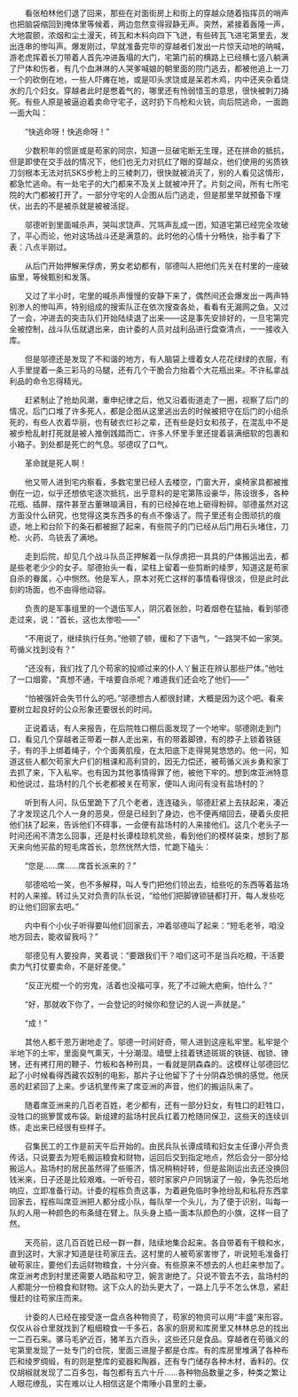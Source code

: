 　　看张柏林他们退了回来，那些在对面街房上和街上的穿越众随着指挥员的哨声也把脑袋缩回到掩体里等候着，两边忽然变得寂静无声。突然，紧接着轰隆一声，大地震颤，浓烟和尘土漫天，砖瓦和木料向四下飞迸，有些砖瓦飞进宅第里去，发出连串的惨叫声。爆发刚过，早就准备完毕的穿越者们发出一片惊天动地的呐喊，游老虎挥着长刀带着人首先冲进轰塌的大门，宅第门前的横路上已经横七竖八躺满了尸体和伤者，有几个血淋淋的人哭爹喊娘的朝里面的院门逃去，都被他追上一刀一个的砍倒在地，一些人吓瘫在地，或是叩头求饶或是呆若木鸡，内中还夹杂着烧水的几个妇女。穿越者此时是憋着气的，哪里还有怜弱惜玉的意思，很快被刺刀捅死。有些人原是被逼迫着卖命守宅子，这时扔下鸟枪和火铳，向后院逃命，一面跑一面大叫：

　　“快逃命呀！快逃命呀！”

　　少数积年的惯匪或是苟家的同宗，知道一旦破宅断无生理，还在拼命的抵抗，但是即使在交手战的情况下，他们也无力对抗红了眼的穿越众，他们使用的劣质铁刀剑根本无法对抗SKS步枪上的三棱刺刀，很快就被消灭了，别的人看见这情形，都急忙逃命。有一处宅子的大门都来不及关上就被冲开了。片刻之间，所有七所宅院的大门都被打开了。一部分守宅的人企图从后门逃走，但是那里早就预备下埋伏，出去的不是被杀就是被被活捉。

　　邬德听到里面喊杀声，哭叫求饶声、咒骂声乱成一团，知道宅第已经完全攻破了，平心而论，他对这场战斗还是满意的。此时他的心情十分畅快，抬手看了下表：八点半刚过。

　　从后门开始押解来俘虏，男女老幼都有，邬德叫人把他们先关在村里的一座破庙里，等候甄别和发落。

　　又过了半小时，宅里的喊杀声慢慢的安静下来了，偶然间还会爆发出一两声特别渗人的惨叫声，特别组成的搜索队正在依次搜查各处，看看有无漏网之鱼。又过了一会，冲进去的突击队们开始陆续退了出来——这是事先安排好的，一旦宅第完全被控制，战斗队伍就退出来，由计委的人员对战利品进行盘查清点，一一接收入库。

　　但是邬德还是发现了不和谐的地方，有人脑袋上缠着女人花花绿绿的衣服，有人手里提着一条三彩马的马腿，还有几个干脆合力抬着个大花瓶出来。不许私拿战利品的命令忘得精光。

　　赶紧制止了抢劫风潮，重申纪律之后，他又沿着街道走了一圈，视察了后门的情况，后门口堆了许多死人，都是企图从这里逃出去的时候被把守在后门的小组杀死的，有些人衣着华丽，也有破衣烂衫之辈，还有些是妇女和孩子，在混乱中不是被步枪乱射打死就是被人推倒践踏而亡，许多人怀里手里还提着装满细软的包裹和小箱子。到处都是死亡的气息。邬德叹了口气。

　　革命就是死人啊！

　　他又带人进到宅内察看，多数宅里已经人去楼空，门窗大开，桌椅家具都被推倒在一边，似乎还想依宅逐次抵抗，出乎意料的是宅第陈设豪华，陈设很多，各种花瓶、插屏、摆件甚至古董琳琅满目，有的已经掉在地上砸得粉碎。邬德虽然对这方面没什么研究，也觉得这类东西多的有点不像话了。院子里还有企图顽抗的痕迹，地上和台阶下的条石都被掘了起来，有些院子的门已经从后门用石头堵住，刀枪、火药、鸟铳丢了满地。

　　走到后院，却见几个战斗队员正押解着一队俘虏把一具具的尸体搬运出去，都是些老老少少的女子。邬德抬头一看，梁柱上留着一些剪断的绫罗，知道这是苟家自杀的眷属，心中恻然。他是军人，原本对死亡这样的事情看得很淡，但是此时此刻的场面，也不由得他动容。

　　负责的是军事组里的一个退伍军人，阴沉着张脸，叼着烟卷在猛抽，看到邬德走过来，说：“首长，这也太惨啦——”

　　“不用说了，继续执行任务。”他顿了顿，缓和了下语气，“一路哭不如一家哭。苟循义找到没有？”

　　“还没有，我们找了几个苟家的投顺过来的仆人丫鬟正在辨认那些尸体。”他吐了一口烟雾，“真想不通，干啥要自杀呢？难道我们还会吃了他们——”

　　“怕被强奸会失节什么的吧。”邬德想古人都很封建，大概是因为这个吧。看来要树立起良好的公众形象还要很长的时间。

　　正说着话，有人来报告，在后院牲口棚后面发现了一个地牢。邬德刚走到门口，看见几个穿越者正带着一群人走出来，有的带着脚镣，有的脖子上锁着铁链子，有的手上绑着绳子，个个面黄肌瘦，在太阳底下走得晃晃悠悠的。他一问，知道这些人都欠苟家大户们的租课和高利贷的，因无力偿还，被苟循义派乡勇和家丁去抓了来，下入私牢。也有因为其他事情得罪了他，被他下牢的。想到席亚洲特意和他说过，盐场村的几个长老都被关在苟家，便叫人询问有没有盐场村的？

　　听到有人问，队伍里跪下了几个老者，连连磕头，邬德赶紧上去扶起来，凑近了才发现这几个人一身的恶臭，但是已经到了身边，也不便再缩回去，硬着头皮把他们扶了起来，告诉他们不碍事，一会便有盐场村的人来接他们。这几个老头子一时间还闹不清怎么回事，还是村长谭桂琼机灵些，看到他们的模样装束，想到了那天来向他买盐的短毛席首长，忽然恍然大悟，忙跪下磕头：

　　“您是……席……席首长派来的？”

　　邬德哈哈一笑，也不多解释，叫人专门把他们领出去，给些吃的东西等着盐场村的人来接。转过头又对负责的队长说，“给他们把脚镣锁链都打开，每人发些吃的让他们回家去吧。”

　　内中有个小伙子听得要叫他们回家去，冲着邬德叫了起来：“短毛老爷，咱没地方回去，能收留我吗？”

　　邬德见有人要投奔，笑着说：“要跟我们干？咱们这可不是当兵吃粮，干活要卖力气打仗要卖命，不是好差使。”

　　“反正光棍一个的穷鬼，活着也没福可享，死了不过碗大疤瘌，怕什么？”

　　“好，那就收下你了，一会登记的时候你和登记的人说一声就是。”

　　“成！”

　　其他人都千恩万谢地走了。邬德一时间好奇，带人进到这座私牢里。私牢是个半地下的土牢，里面臭气熏天，十分潮湿。墙壁上挂着锈迹斑斑的铁链、枷锁、镣铐，还有拷打用的鞭子、竹板和各种刑具，一看就是阴森森的。这模样让邬德回忆起了小时候看得西藏农奴制的电影，那片子让他留下了十分阴森恐惧的感觉。他厌恶的赶紧回了上来。步话机里传来了席亚洲的声音，他们的搬运队来了。

　　随着席亚洲来的几百老百姓，老少都有，还有一部分妇女，有牲口的赶牲口，没牲口的挑箩筐或布袋。新组建的盐场村民兵扛着刀枪随同保卫，这些天的连续训练，走出来已经很有些样子。

　　召集民工的工作是前天午后开始的。由民兵队长谭成晴和妇女主任谭小芹负责传话，只说要去为短毛搬运粮食和财物，运回后交到指定地点，然后会分一部分给搬运人。盐场村的居民虽然得了些赈济，情况稍稍好转，但是盐刚运出去还没换回钱米来，日子还是比较艰难。一听号召，顿时家家户户同锅滚了一般，争先恐后地响应，立即准备行动。计委的程栋负责这事，为着避免临时争抢纷乱和私将东西拿回家去，程栋叫席亚洲把人都分成小队，每队举一个头儿，为了便于识别，叫每一队的人用一种颜色的布条缝在臂上。队头身上插一面本队颜色的小旗，这样一目了然。

　　天亮前，这几百百姓已经一群一群，陆续地集合起来。各自带着有干粮和水，直到这时，大家才知道是往苟家庄去。这村里的人被苟家害惨了，听说短毛准备打破苟家庄，要他们去运财物粮食，十分兴奋。有些原来不想去的人也赶来参加了。席亚洲考虑到村里还需要人晒盐和守卫，婉言谢绝了。只说不管去不去，盐场村的人都能分一份粮食和财物。这下众人的劲头更大了，一路上几乎不怎么休息，紧赶慢赶的往苟家庄而来。

　　计委的人已经在接受逐一盘点各种物资了，苟家的物资可以用“丰盛”来形容。仅仅从谷仓里就找到了粗细粮食一千多石，各家的厨房和库房里又林林总总的找出一二百石来。骡马毛驴近百，猪羊五六百头，这些还只是食品。穿越者在苟循义的宅第里发现了一处专门的仓院，里面三进屋子都是仓库。有的库房里堆满了各种布匹和绫罗绸缎，有的则是整库的瓷器和陶器，还有专门储存各种木材，香料的。仅仅胡椒就发现了二百多包，每包都有五六十斤……各种物品数量之多，种类之繁让人眼花缭乱，实在难以让人相信这是个南陲小县里的土豪。
